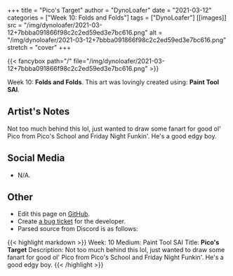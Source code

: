+++
title =       "Pico's Target"
author =      "DynoLoafer"
date =        "2021-03-12"
categories =  ["Week 10: Folds and Folds"]
tags =        ["DynoLoafer"]
[[images]]
                      src = "/img/dynoloafer/2021-03-12+7bbba091866f98c2c2ed59ed3e7bc616.png"
                      alt = "/img/dynoloafer/2021-03-12+7bbba091866f98c2c2ed59ed3e7bc616.png"
                      stretch = "cover"
+++


{{< fancybox path="/" file="/img/dynoloafer/2021-03-12+7bbba091866f98c2c2ed59ed3e7bc616.png" >}}


Week 10: **Folds and Folds**. This art was lovingly created using: **Paint Tool SAI**.

## Artist's Notes

Not too much behind this lol, just wanted to draw some fanart for good ol' Pico from Pico's School and Friday Night Funkin'. He's a good edgy boy.

## Social Media

- N/A.

## Other

- Edit this page on [GitHub](https://github.com/teaminkling/web-refresh/edit/main/blog/content/blog/dynoloafer-week-10-1d26.md).
- Create [a bug ticket](https://github.com/teaminkling/web-refresh/issues/new?assignees=&labels=bug&template=problem-report.md&title=) for the developer.
- Parsed source from Discord is as follows:

{{< highlight markdown >}}
Week: 10
Medium: Paint Tool SAI
Title: __Pico's Target__
Description: Not too much behind this lol, just wanted to draw some fanart for good ol' Pico from Pico's School and Friday Night Funkin'. He's a good edgy boy.
{{< /highlight >}}